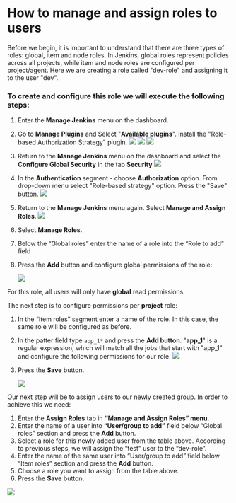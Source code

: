 # How to manage and assign roles to users

Before we begin, it is important to understand that there are three types of roles: global, item and node roles. In Jenkins, global roles represent policies across all projects, while item and node roles are configured per project/agent. Here we are creating a role called "dev-role" and assigning it to the user "dev".

### To create and configure this role we will execute the following steps:

1. Enter the **Manage Jenkins** menu on the dashboard.
2. Go to **Manage Plugins** and Select "**Available plugins**". Install the "Role-based Authorization Strategy" plugin.
   ![](/home/simloud/IdeaProjects/simloud-docs/static/img/jenkins/assign-roles-to-users/1.png)
   ![](/home/simloud/IdeaProjects/simloud-docs/static/img/jenkins/assign-roles-to-users/2.png)
   ![](/home/simloud/IdeaProjects/simloud-docs/static/img/jenkins/assign-roles-to-users/3.png)
3. Return to the **Manage Jenkins** menu on the dashboard and select the **Configure Global Security** in the tab **Security**
   ![](/home/simloud/IdeaProjects/simloud-docs/static/img/jenkins/assign-roles-to-users/4.png)
4. In the **Authentication** segment - choose **Authorization** option. From drop-down menu select
   "Role-based strategy" option. Press the "Save" button.
   ![](/home/simloud/IdeaProjects/simloud-docs/static/img/jenkins/assign-roles-to-users/5.png)
5. Return to the **Manage Jenkins** menu again. Select **Manage and Assign Roles**.
   ![](/home/simloud/IdeaProjects/simloud-docs/static/img/jenkins/assign-roles-to-users/6.png)
6. Select **Manage Roles**.
7. Below the “Global roles” enter the name of a role into the “Role to add” field
8. Press the **Add** button and configure global permissions of the role:

   ![](/home/simloud/IdeaProjects/simloud-docs/static/img/jenkins/assign-roles-to-users/7.png)

For this role, all users will only have **global** read permissions.

The next step is to configure permissions per **project** role:
1. In the “Item roles” segment enter a name of the role. In this case, the same role will be configured as before. 
2. In the patter field type `app_1*` and press the **Add button**. "**app_1**" is a regular expression, which will match all the jobs that start with "app_1" and configure the following permissions for our role.
   ![](/home/simloud/IdeaProjects/simloud-docs/static/img/jenkins/assign-roles-to-users/8.png)
3. Press the **Save** button.

   ![](/home/simloud/IdeaProjects/simloud-docs/static/img/jenkins/assign-roles-to-users/image4.png)

Our next step will be to assign users to our newly created group.
In order to achieve this we need:

1. Enter the **Assign Roles** tab in **“Manage and Assign Roles” menu**.
2. Enter the name of a user into **“User/group to add”** field below “Global roles” section and press the **Add** button.
3. Select a role for this newly added user from the table above. According to previous steps, we will assign the “test” user to the “dev-role”.
4. Enter the name of the same user into “User/group to add” field below “Item roles” section and press the **Add** button.
5. Choose a role you want to assign from the table above.
6. Press the **Save** button.

![](/home/simloud/IdeaProjects/simloud-docs/static/img/jenkins/assign-roles-to-users/10.png)